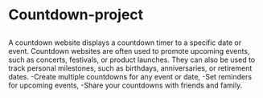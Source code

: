 # Countdown-project
##
A countdown website displays a countdown timer to a specific date or event. Countdown websites are often used to promote upcoming events, such as concerts, festivals, or product launches.
They can also be used to track personal milestones, such as birthdays, anniversaries, or retirement dates.
-Create multiple countdowns for any event or date,
-Set reminders for upcoming events,
-Share your countdowns with friends and family.
